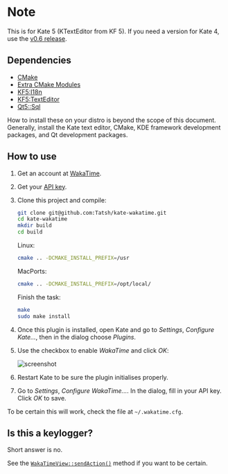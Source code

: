 # Note

This is for Kate 5 (KTextEditor from KF 5). If you need a version for Kate 4, use the [v0.6 release](https://github.com/Tatsh/kate-wakatime/releases).

## Dependencies

* [CMake](https://cmake.org/)
* [Extra CMake Modules](https://invent.kde.org/frameworks/extra-cmake-modules)
* [KF5:I18n](https://develop.kde.org/products/frameworks/)
* [KF5:TextEditor](https://develop.kde.org/products/frameworks/)
* [Qt5::Sql](https://doc.qt.io/qt-5/qtsql-index.html)

How to install these on your distro is beyond the scope of this document. Generally, install the Kate text editor, CMake, KDE framework development packages, and Qt development packages.

## How to use

1. Get an account at [WakaTime](https://wakatime.com).
2. Get your [API key](https://wakatime.com/settings).
3. Clone this project and compile:

   ```bash
   git clone git@github.com:Tatsh/kate-wakatime.git
   cd kate-wakatime
   mkdir build
   cd build
   ```

   Linux:

   ```bash
   cmake .. -DCMAKE_INSTALL_PREFIX=/usr
   ```

   MacPorts:

   ```bash
   cmake .. -DCMAKE_INSTALL_PREFIX=/opt/local/
   ```

   Finish the task:

   ```bash
   make
   sudo make install
   ```

4. Once this plugin is installed, open Kate and go to _Settings_, _Configure Kate..._, then in the dialog choose _Plugins_.
5. Use the checkbox to enable _WakaTime_ and click _OK_:

   ![screenshot](https://user-images.githubusercontent.com/724848/53671349-f6a91280-3c4b-11e9-88b9-01f2cdc3cf67.png)

6. Restart Kate to be sure the plugin initialises properly.
7. Go to _Settings_, _Configure WakaTime..._. In the dialog, fill in your API key. Click _OK_ to save.

To be certain this will work, check the file at `~/.wakatime.cfg`.

## Is this a keylogger?

Short answer is no.

See the [`WakaTimeView::sendAction()`](https://github.com/Tatsh/kate-wakatime/blob/3c03b3431cf374afeec45dca638f928ab5169bdd/wakatimeplugin.cpp#L268-L423) method if you want to be certain.
